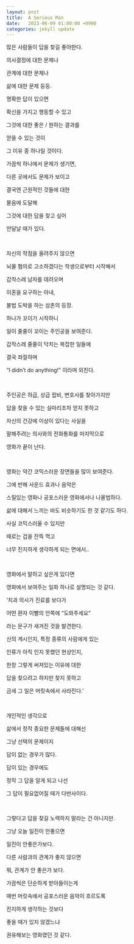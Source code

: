 ```yaml
---
layout: post
title:  A Serious Man
date:   2023-06-09 01:00:00 +0900
categories: jekyll update
---
```



많은 사람들이 답을 찾길 좋아한다.

의사결정에 대한 문제나

관계에 대한 문제나

삶에 대한 문제 등등.

명확한 답이 있으면

확신을 가지고 행동할 수 있고

그것에 대한 좋은 / 원하는 결과를

얻을 수 있는 것이

그 이유 중 하나일 것이다.

가끔씩 하나에서 문제가 생기면,

다른 곳에서도 문제가 보이고

결국엔 근원적인 것들에 대한

물음에 도달해

그것에 대한 답을 찾고 싶어

안달날 때가 있다.

&nbsp;&nbsp;&nbsp;
&nbsp;&nbsp;&nbsp;

자신의 학점을 올려주지 않으면

뇌물 혐의로 고소하겠다는 학생으로부터 시작해서

갑작스레 남자를 데려오며

이혼을 요구하는 아내,

불법 도박을 하는 삼촌의 등장.

하나가 꼬이기 시작하니

일이 줄줄이 꼬이는 주인공을 보여준다.

갑작스레 줄줄이 닥치는 복잡한 일들에

결국 좌절하며

“I didn’t do anything!” 이라며 외친다.


&nbsp;&nbsp;&nbsp;
&nbsp;&nbsp;&nbsp;

주인공은 하급, 상급 랍비, 변호사를 찾아가지만

답을 찾을 수 있는 실마리조차 얻지 못하고

자신의 건강에 이상이 있다는 사실을

말해주려는 의사와의 전화통화를 마지막으로

영화가 끝이 난다.


&nbsp;&nbsp;&nbsp;
&nbsp;&nbsp;&nbsp;

영화는 약간 코믹스러운 장면들을 많이 보여준다.

그에 반해 사운드 효과나 음악은

스릴있는 영화나 공포스러운 영화에서나 나올법하다.

삶에 대해서 느끼는 바도 비슷하기도 한 것 같기도 하다.

사실 코믹스러울 수 있지만

때로는 겁을 잔뜩 먹고

너무 진지하게 생각하게 되는 면에서..


&nbsp;&nbsp;&nbsp;
&nbsp;&nbsp;&nbsp;


영화에서 말하고 싶은게 있다면

영화에서 보여주는 일화 하나로 설명되는 것 같다.

‘치과 의사가 진료를 보다가

어떤 환자 이빨의 안쪽에 “도와주세요”

라는 문구가 새겨진 것을 발견한다.

신의 계시인지, 특정 종류의 사람에게 있는

인류가 아직 인지 못했던 현상인지,

한창 그렇게 써져있는 이유에 대한

답을 찾으려고 하지만 찾지 못하고

금세 그 일은 머릿속에서 사라진다.’


&nbsp;&nbsp;&nbsp;
&nbsp;&nbsp;&nbsp;

개인적인 생각으로

삶에서 정작 중요한 문제들에 대해선

그냥 선택의 문제이지

답이 없는 경우가 많다.

답이 있는 경우에도

정작 그 답을 알게 되고 나선

그 답이 필요없어질 때가 다반사이다.


&nbsp;&nbsp;&nbsp;
&nbsp;&nbsp;&nbsp;

그렇다고 답을 찾길 노력하지 말라는 건 아니지만.

그냥 오늘 일진이 안좋으면

일진이 안좋은가보다.

다른 사람과의 관계가 좋지 않으면

뭐, 관계가 안 좋은가 보다.

가끔씩은 단순하게 받아들이는게

매번 머릿속에서 공포스러운 음악이 흐르도록

진지하게 생각하는 것보다

좋을 때가 있지 않겠느냐

권유해보는 영화였던 것 같다.
